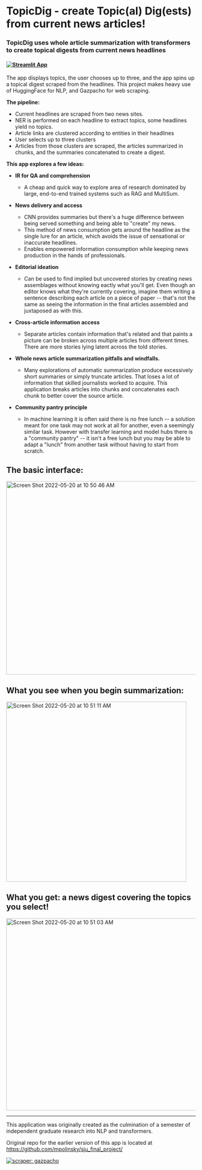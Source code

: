 # TopicDig - create Topic(al) Dig(ests) from current news articles!

### TopicDig uses whole article summarization with transformers to create topical digests from current news headlines


#### [![Streamlit App](https://static.streamlit.io/badges/streamlit_badge_black_white.svg)](https://share.streamlit.io/mpolinsky/topicdig/main)

The app displays topics, the user chooses up to three, and the app spins up a topical digest scraped from the headlines.
This project makes heavy use of HuggingFace for NLP, and Gazpacho for web scraping.

**The pipeline:**

* Current headlines are scraped from two news sites.
* NER is performed on each headline to extract topics, some headlines yield no topics.
* Article links are clustered according to entities in their headlines
* User selects up to three clusters
* Articles from those clusters are scraped, the articles summarized in chunks, and the summaries concatenated to create a digest.

**This app explores a few ideas:**

* **IR for QA and comprehension**
    * A cheap and quick way to explore area of research dominated by large, end-to-end trained systems such as RAG and MultiSum.  
* **News delivery and access**
    * CNN provides summaries but there's a huge difference between being served something and being able to "create" my news. 
    * This method of news consumption gets around the headline as the single lure for an article, which avoids the issue of sensational or inaccurate headlines.
    * Enables empowered information consumption while keeping news production in the hands of professionals.
* **Editorial ideation**
    * Can be used to find implied but uncovered stories by creating news assemblages without knowing eactly what you'll get.  Even though an editor knows what they're currently covering, imagine them writing a sentence describing each article on a piece of paper -- that's not the same as seeing the information in the final articles assembled and juxtaposed as with this.  


* **Cross-article information access**
    * Separate articles contain information that's related and that paints a picture can be broken across multiple articles from different times. There are more stories lying latent across the told stories.
* **Whole news article summarization pitfalls and windfalls.**
    * Many explorations of automatic summarization produce excessively short summaries or simply truncate articles.  That loses a lot of information that skilled journalists worked to acquire.  This application breaks articles into chunks and concatenates each chunk to better cover the source article.
* **Community pantry principle**
    * In machine learning it is often said there is no free lunch -- a solution meant for one task may not work at all for another, even a seemingly similar task.  However with transfer learning and model hubs there is a "community pantry" -- it isn't a free lunch but you may be able to adapt a "lunch" from another task without having to start from scratch.


## The basic interface:
<img width="514" alt="Screen Shot 2022-05-20 at 10 50 46 AM" src="https://user-images.githubusercontent.com/30514239/169554841-15a1db7e-9ef9-4221-ae62-14506da1daf4.png">

## What you see when you begin summarization:
<img width="479" alt="Screen Shot 2022-05-20 at 10 51 11 AM" src="https://user-images.githubusercontent.com/30514239/169554875-734f35e2-66d1-4547-9979-08acc7401124.png">

## What you get: a news digest covering the topics you select!
<img width="511" alt="Screen Shot 2022-05-20 at 10 51 03 AM" src="https://user-images.githubusercontent.com/30514239/169554884-e9992543-09ed-4f76-84a2-338191534117.png">



****

This application was originally created as the culmination of a semester of independent graduate research into NLP and transformers.

Original repo for the earlier version of this app is located at https://github.com/mpolinsky/sju_final_project/


[![scraper: gazpacho](https://img.shields.io/badge/scraper-gazpacho-C6422C)](https://github.com/maxhumber/gazpacho)

